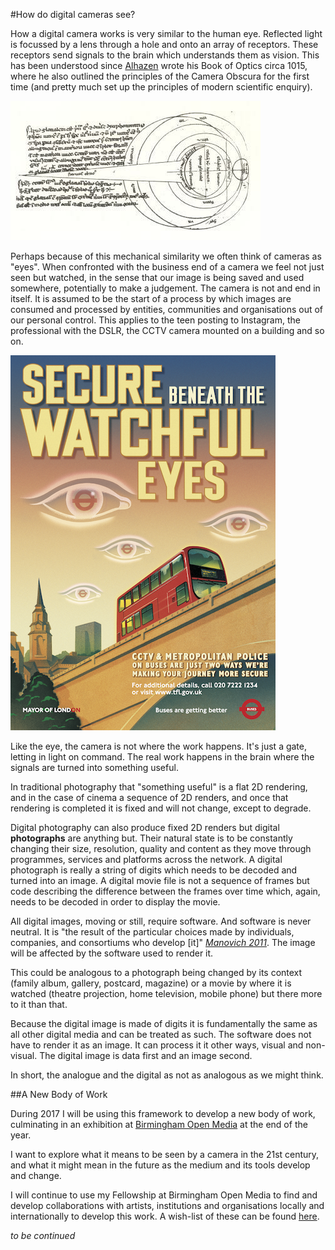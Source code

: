#How do digital cameras see?

How a digital camera works is very similar to the human eye. Reflected light is focussed by a lens through a hole and onto an array of receptors. These receptors send signals to the brain which understands them as vision. This has been understood since [Alhazen](https://en.wikipedia.org/wiki/Alhazen) wrote his Book of Optics circa 1015, where he also outlined the principles of the Camera Obscura for the first time (and pretty much set up the principles of modern scientific enquiry). 

![Alhazen's eyeball](https://raw.githubusercontent.com/peteash10/2017-body-of-work/master/images/alhazen1083anatomy.jpg "Alhazen's eyeball")

Perhaps because of this mechanical similarity we often think of cameras as "eyes". When confronted with the business end of a camera we feel not just seen but watched, in the sense that our image is being saved and used somewhere, potentially to make a judgement. The camera is not and end in itself. It is assumed to be the start of a process by which images are consumed and processed by entities, communities and organisations out of our personal control. This applies to the teen posting to Instagram, the professional with the DSLR, the CCTV camera mounted on a building and so on. 

[![London Transport poster](https://raw.githubusercontent.com/peteash10/2017-body-of-work/master/images/Secure-Beneath-Watchful-Eyes.png)](https://www.whatdotheyknow.com/request/safe_beneath_the_watchful_eyes)

Like the eye, the camera is not where the work happens. It's just a gate, letting in light on command. The real work happens in the brain where the signals are turned into something useful. 

In traditional photography that "something useful" is a flat 2D rendering, and in the case of cinema a sequence of 2D renders, and once that rendering is completed it is fixed and will not change, except to degrade. 

Digital photography can also produce fixed 2D renders but digital **photographs** are anything but. Their natural state is to be constantly changing their size, resolution, quality and content as they move through programmes, services and platforms across the network. A digital photograph is really a string of digits which needs to be decoded and turned into an image. A digital movie file is not a sequence of frames but code describing the difference between the frames over time which, again, needs to be decoded in order to display the movie. 

All digital images, moving or still, require software. And software is never neutral. It is "the result of the particular choices made by individuals, companies, and  consortiums who develop [it]" *[Manovich 2011](https://github.com/peteash10/2017-body-of-work/blob/master/resources/Lev%20Manovich%20-%20There%20is%20Only%20Software.pdf)*. The image will be affected by the software used to render it. 

This could be analogous to a photograph being changed by its context (family album, gallery, postcard, magazine) or a movie by where it is watched (theatre projection, home television, mobile phone) but there more to it than that. 

Because the digital image is made of digits it is fundamentally the same as all other digital media and can be treated as such. The software does not have to render it as an image. It can process it it other ways, visual and non-visual. The digital image is data first and an image second. 

In short, the analogue and the digital as not as analogous as we might think.

##A New Body of Work

During 2017 I will be using this framework to develop a new body of work, culminating in an exhibition at [Birmingham Open Media](http://bom.org.uk) at the end of the year. 

I want to explore what it means to be seen by a camera in the 21st century, and what it might mean in the future as the medium and its tools develop and change. 

I will continue to use my Fellowship at Birmingham Open Media to find and develop collaborations with artists, institutions and organisations locally and internationally to develop this work. A wish-list of these can be found [here](https://github.com/peteash10/2017-body-of-work/blob/master/6%20-%20Potential%20Collaborators.md).

*to be continued*




